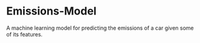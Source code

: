 # Emissions-Model
A machine learning model for predicting the emissions of a car given some of its features.
